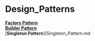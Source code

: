 # Design_Patterns
[__Factory Pattern__](FactoryPattern.md)  
[__Builder Pattern__](Builder.md)  
[__Singleton Pattern__](Singleton_Pattern.md
